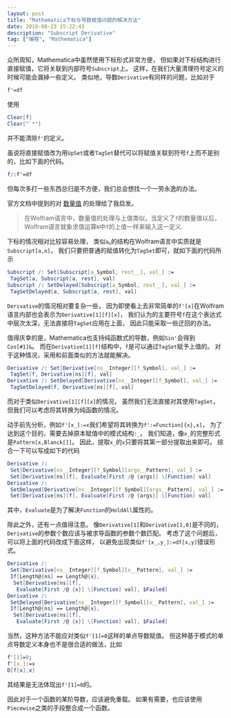 ```yaml
---
layout: post
title: "Mathematica下标与导数赋值问题的解决方法"
date: 2018-08-23 15:22:43
description: "Subscript Derivative"
tag: ["编程", "Mathematica"]
---
```


众所周知，Mathematica中虽然使用下标形式非常方便，
但如果对下标结构进行直接赋值，它将关联到内部符号`Subscript`上。
这样，在我们大量清理符号定义的时候可能会漏掉一些定义。
类似地，导数`Derivative`有同样的问题，比如对于

```mathematica
f'=df
```

使用

```mathematica
Clear[f]
Clear["`*"]
```

并不能清除`f'`的定义。 

虽说将直接赋值改为用`UpSet`或者`TagSet`替代可以将赋值关联到符号`f`上而不是别的，比如下面的代码。

```mathematica
f/:f'=df
```

但每次多打一些东西总归是不方便，我们总会想找一个一劳永逸的办法。

官方文档中提到的对
[数量值](http://reference.wolfram.com/language/tutorial/DefiningNumericalValues.html)
的处理给了我启发。

> 在Wolfram语言中，数量值的处理与上值类似，当定义了`f`的数量值以后，
> Wolfram语言就象求值运算`N`中`f`的上值一样来输入这一定义.

下标的情况相对比较容易处理，
类似<code><span>a</span><sub>n</sub></code>的结构在Wolfram语言中实质就是`Subscript[a,n]`，
我们只要把普通的赋值转化为`TagSet`即可，就如下面的代码所示

```mathematica
Subscript /: Set[Subscript[a_Symbol, rest__], val_] := 
 TagSet[a, Subscript[a, rest], val]
Subscript /: SetDelayed[Subscript[a_Symbol, rest__], val_] := 
 TagSetDelayed[a, Subscript[a, rest], val]
```

`Derivative`的情况相对要复杂一些，
因为即使看上去非常简单的`f'[x]`在Wolfram语言内部也会表示为`Derivative[1][f][x]`，
我们认为的主要符号`f`在这个表达式中层次太深，无法直接将`TagSet`应用在上面，
因此只能采取一些迂回的办法。

值得庆幸的是，Mathematica也支持纯函数式的导数，例如`Sin'`会得到`Cos[#1]&`。
而在`Derivative[1][f]`结构中，`f`是可以通过`TagSet`赋予上值的。
对于这种情况，采用和前面类似的方法就能解决。

```mathematica
Derivative /: Set[Derivative[ns__Integer][f_Symbol], val_] := 
 TagSet[f, Derivative[ns][f], val]
Derivative /: SetDelayed[Derivative[ns__Integer][f_Symbol], val_] := 
 TagSetDelayed[f, Derivative[ns][f], val]
```

而对于类似`Derivative[1][f][x]`的情况，
虽然我们无法直接对其使用`TagSet`，但我们可以考虑将其转换为纯函数的情况。

动手前先分析，例如`f'[x_]:=x`我们希望将其转换为`f':=Function[{x},x]`，
为了达到这个目的，需要去掉原本赋值中的模式结构`:_`。
我们知道，像`x_`的完整形式是`Pattern[x,Blanck[]]`。
因此，提取`x_`的`x`只要将其第一部分提取出来即可。
综合一下可以写成如下的代码

```mathematica
Derivative /: 
 Set[Derivative[ns__Integer][f_Symbol][args__Pattern], val_] := 
 Set[Derivative[ns][f], Evaluate[First /@ {args}] \[Function] val]
Derivative /: 
 SetDelayed[Derivative[ns__Integer][f_Symbol][args__Pattern], val_] := 
 Set[Derivative[ns][f], Evaluate[First /@ {args}] \[Function] val]
```

其中，`Evaluate`是为了解决`Function`的`HoldAll`属性的。

除此之外，还有一点值得注意。
像`Derivative[1]`和`Derivative[1,0]`是不同的，
`Derivative`的参数个数应该与被求导函数的参数个数匹配。
考虑了这个问题后，可以将上面的代码改成下面这样，
以避免出现类似`f'[x_,y_]:=df[x,y]`错误形式。

```mathematica
Derivative /: 
 Set[Derivative[ns__Integer][f_Symbol][x__Pattern], val_] := 
 If[Length@{ns} == Length@{x}, 
  Set[Derivative[ns][f], 
   Evaluate[First /@ {x}] \[Function] val], $Failed]
Derivative /: 
 SetDelayed[Derivative[ns__Integer][f_Symbol][x__Pattern], val_] := 
 If[Length@{ns} == Length@{x}, 
  Set[Derivative[ns][f], 
   Evaluate[First /@ {x}] \[Function] val], $Failed]
```

当然，这种方法不能应对类似`f'[1]=0`这样的单点导数赋值。
但这种基于模式的单点导数定义本身也不是很合适的做法，比如

```mathematica
f'[1]=0;
f'[x_]:=x
D[f[x],x]
```

其结果是无法体现出`f'[1]=0`的。

因此对于一个函数的某阶导数，应该避免重载。
如果有需要，也应该使用`Piecewise`之类的手段整合成一个函数。
